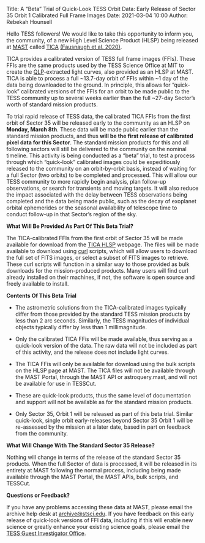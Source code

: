 Title: A “Beta” Trial of Quick-Look TESS Orbit Data: Early Release of Sector 35 Orbit 1 Calibrated Full Frame Images
Date: 2021-03-04 10:00
Author: Rebekah Hounsell


Hello TESS followers! We would like to take this opportunity to inform you, the community, of a new High Level Science Product (HLSP) being released at  [MAST](https://archive.stsci.edu) called [TICA](https://archive.stsci.edu/hlsp/tica) [(Fausnaugh et al. 2020)](https://iopscience.iop.org/article/10.3847/2515-5172/abd63a).

TICA provides a calibrated version of TESS full frame images (FFIs). These FFIs are the same products used by the TESS Science Office at MIT to create the [QLP](https://www.google.com/url?q=https://archive.stsci.edu/hlsp/qlp&sa=D&source=editors&ust=1614893557574000&usg=AOvVaw10KvxqkSyHfpCT95L4I8VV)-extracted light curves, also provided as an HLSP at MAST.  TICA is able to process a full ~13.7-day orbit of FFIs within ~1 day of the data being downloaded to the ground.  In principle, this allows for “quick-look” calibrated versions of the FFIs for an orbit to be made public to the TESS community up to several weeks earlier than the full ~27-day Sector’s worth of standard mission products.

To trial rapid release of TESS data, the calibrated TICA FFIs from the first orbit of Sector 35 will be released early to the community as an HLSP on **Monday, March 8th**. These data will be made public earlier than the standard mission products, and thus **will be the first release of calibrated pixel data for this Sector**. The standard mission products for this and all following sectors will still be delivered to the community on the nominal timeline. This activity is being conducted as a “beta” trial, to test a process through which “quick-look” calibrated images could be expeditiously released to the community on an orbit-by-orbit basis, instead of waiting for a full Sector (two orbits) to be completed and processed.  This will allow our TESS community to more rapidly begin analysis, plan follow-up observations, or search for transients and moving targets.  It will also reduce the impact associated with the delay between TESS observations being completed and the data being made public, such as the decay of exoplanet orbital ephemerides or the seasonal availability of telescope time to conduct follow-up in that Sector’s region of the sky.

**What Will Be Provided As Part Of This Beta Trial?**

The TICA-calibrated FFIs from the first orbit of Sector 35 will be made available for download from the [TICA HLSP](https://archive.stsci.edu/hlsp/tica) webpage.  The files will be made available to download using [curl](https://curl.se) scripts, which will allow users to download the full set of FITS images, or select a subset of FITS images to retrieve.  These curl scripts will function in a similar way to those provided as bulk downloads for the mission-produced products.  Many users will find curl already installed on their machines, if not, the software is open source and freely available to install.

**Contents Of This Beta Trial**

* The astrometric solutions from the TICA-calibrated images typically differ from those provided by the standard TESS mission products by less than 2 arc seconds. Similarly, the TESS magnitudes of individual objects typically differ by less than 1 millimagnitude.

* Only the calibrated TICA FFis will be made available, thus serving as a quick-look version of the data.  The raw data will not be included as part of this activity, and the release does not include light curves.

* The TICA FFis will only be available for download using the bulk scripts on the HLSP page at MAST.  The TICA files will not be available through the MAST Portal, through the MAST API or astroquery.mast, and will not be available for use in TESSCut.

* These are quick-look products, thus the same level of documentation and support will not be available as for the standard mission products.

* Only Sector 35, Orbit 1 will be released as part of this beta trial.  Similar quick-look, single orbit early-releases beyond Sector 35 Orbit 1 will be re-assessed by the mission at a later date, based in part on feedback from the community.

**What Will Change With The Standard Sector 35 Release?**

Nothing will change in terms of the release of the standard Sector 35 products.  When the full Sector of data is processed, it will be released in its entirety at MAST following the normal process, including being made available through the MAST Portal, the MAST APIs, bulk scripts, and TESSCut.

**Questions or Feedback?**

If you have any problems accessing these data at MAST, please email the archive help desk at archive@stsci.edu.
If you have feedback on this early release of quick-look versions of FFI data, including if this will enable new science or greatly enhance your existing science goals, please email the [TESS Guest Investigator Office](mailto:tesshelp@bigbang.gsfc.nasa.gov).